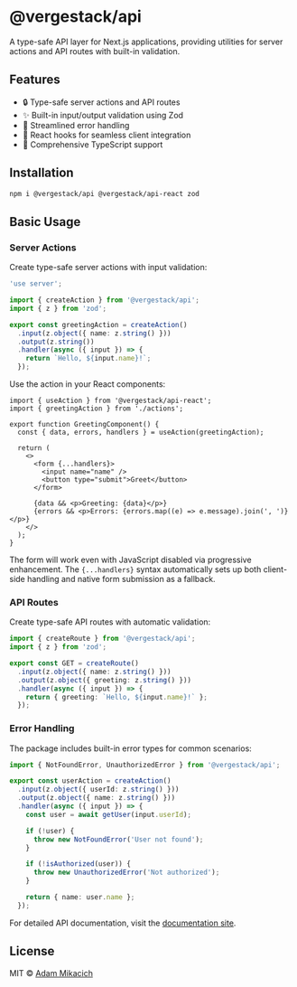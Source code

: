 # @vergestack/api

A type-safe API layer for Next.js applications, providing utilities for server actions and API routes with built-in validation.

## Features

- 🔒 Type-safe server actions and API routes
- ✨ Built-in input/output validation using Zod
- 🎯 Streamlined error handling
- 🔄 React hooks for seamless client integration
- 📝 Comprehensive TypeScript support

## Installation

```bash
npm i @vergestack/api @vergestack/api-react zod
```

## Basic Usage

### Server Actions

Create type-safe server actions with input validation:

```typescript
'use server';

import { createAction } from '@vergestack/api';
import { z } from 'zod';

export const greetingAction = createAction()
  .input(z.object({ name: z.string() }))
  .output(z.string())
  .handler(async ({ input }) => {
    return `Hello, ${input.name}!`;
  });
```

Use the action in your React components:

```tsx
import { useAction } from '@vergestack/api-react';
import { greetingAction } from './actions';

export function GreetingComponent() {
  const { data, errors, handlers } = useAction(greetingAction);

  return (
    <>
      <form {...handlers}>
        <input name="name" />
        <button type="submit">Greet</button>
      </form>

      {data && <p>Greeting: {data}</p>}
      {errors && <p>Errors: {errors.map((e) => e.message).join(', ')}</p>}
    </>
  );
}
```

The form will work even with JavaScript disabled via progressive enhancement. The `{...handlers}` syntax automatically sets up both client-side handling and native form submission as a fallback.

### API Routes

Create type-safe API routes with automatic validation:

```typescript
import { createRoute } from '@vergestack/api';
import { z } from 'zod';

export const GET = createRoute()
  .input(z.object({ name: z.string() }))
  .output(z.object({ greeting: z.string() }))
  .handler(async ({ input }) => {
    return { greeting: `Hello, ${input.name}!` };
  });
```

### Error Handling

The package includes built-in error types for common scenarios:

```typescript
import { NotFoundError, UnauthorizedError } from '@vergestack/api';

export const userAction = createAction()
  .input(z.object({ userId: z.string() }))
  .output(z.object({ name: z.string() }))
  .handler(async ({ input }) => {
    const user = await getUser(input.userId);

    if (!user) {
      throw new NotFoundError('User not found');
    }

    if (!isAuthorized(user)) {
      throw new UnauthorizedError('Not authorized');
    }

    return { name: user.name };
  });
```

For detailed API documentation, visit the [documentation site](https://vergestack.com/docs/api).

## License

MIT © [Adam Mikacich](https://github.com/AdamMikacich)
